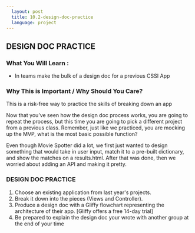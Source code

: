 ```yaml
---
  layout: post
  title: 10.2-design-doc-practice
  language: project
---
```

## DESIGN DOC PRACTICE

### What You Will Learn  :
* In teams make the bulk of a design doc for a previous CSSI App

###  Why This is Important / Why Should You Care?
This is a risk-free way to practice the skills of breaking down an app


Now that you’ve seen how the design doc process works, you are going to repeat the process, but this time you are going to pick a different project from a previous class.
Remember, just like we practiced, you are mocking up the MVP, what is the most basic possible function?

Even though Movie Spotter did a lot, we first just wanted to design something that would take in user input, match it to a pre-built dictionary, and show the matches on a results.html. After that was done, then we worried about adding an API and making it pretty.



###  DESIGN DOC PRACTICE
1. Choose an existing application from last year's projects.
2. Break it down into the pieces (Views and Controller).
3. Produce a design doc with a Gliffy flowchart representing the architecture of their app. [Gliffy offers a free 14-day trial]
4. Be prepared to explain the design doc your wrote with another group at the end of your time
